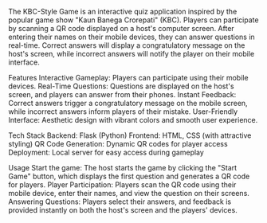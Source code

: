 
The KBC-Style Game is an interactive quiz application inspired by the popular game show "Kaun Banega Crorepati" (KBC). Players can participate by scanning a QR code displayed on a host's computer screen. After entering their names on their mobile devices, they can answer questions in real-time. Correct answers will display a congratulatory message on the host's screen, while incorrect answers will notify the player on their mobile interface.

Features
Interactive Gameplay: Players can participate using their mobile devices.
Real-Time Questions: Questions are displayed on the host's screen, and players can answer from their phones.
Instant Feedback: Correct answers trigger a congratulatory message on the mobile screen, while incorrect answers inform players of their mistake.
User-Friendly Interface: Aesthetic design with vibrant colors and smooth user experience.

Tech Stack
Backend: Flask (Python)
Frontend: HTML, CSS (with attractive styling)
QR Code Generation: Dynamic QR codes for player access
Deployment: Local server for easy access during gameplay

Usage
Start the game: The host starts the game by clicking the "Start Game" button, which displays the first question and generates a QR code for players.
Player Participation: Players scan the QR code using their mobile device, enter their names, and view the question on their screens.
Answering Questions: Players select their answers, and feedback is provided instantly on both the host's screen and the players' devices.
